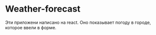 # Weather-forecast

Эти приложени написано на react. Оно показывает погоду в городе, которое ввели в форме.
